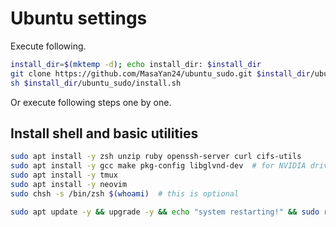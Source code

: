 # Ubuntu settings

Execute following.
```sh
install_dir=$(mktemp -d); echo install_dir: $install_dir
git clone https://github.com/MasaYan24/ubuntu_sudo.git $install_dir/ubuntu_sudo
sh $install_dir/ubuntu_sudo/install.sh
```

Or execute following steps one by one.

## Install shell and basic utilities
```sh
sudo apt install -y zsh unzip ruby openssh-server curl cifs-utils
sudo apt install -y gcc make pkg-config libglvnd-dev  # for NVIDIA driver
sudo apt install -y tmux
sudo apt install -y neovim
sudo chsh -s /bin/zsh $(whoami)  # this is optional

sudo apt update -y && upgrade -y && echo "system restarting!" && sudo reboot
```
